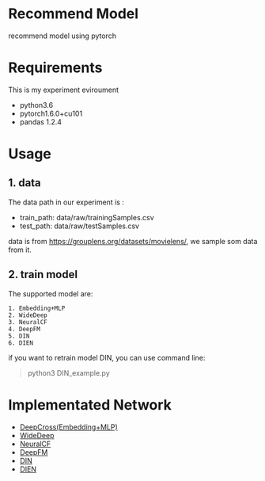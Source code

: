 # Recommend Model
recommend model using pytorch 
# Requirements
This is my experiment eviroument
* python3.6
* pytorch1.6.0+cu101
* pandas 1.2.4
# Usage
## 1. data
The data path in our experiment is :
* train_path: data/raw/trainingSamples.csv
* test_path: data/raw/testSamples.csv

data is from https://grouplens.org/datasets/movielens/, we sample som data from it.
## 2. train model
The supported model are:
```
1. Embedding+MLP
2. WideDeep
3. NeuralCF
4. DeepFM
5. DIN
6. DIEN
```
if you want to retrain model DIN, you can use command line:
>  python3 DIN_example.py
# Implementated Network
* [DeepCross(Embedding+MLP)](https://www.kdd.org/kdd2016/papers/files/adf0975-shanA.pdf)
* [WideDeep](https://arxiv.org/pdf/1606.07792.pdf)
* [NeuralCF](https://arxiv.org/pdf/1708.05031v2.pdf)
* [DeepFM](https://arxiv.org/pdf/1703.04247.pdf)
* [DIN](https://arxiv.org/pdf/1706.06978.pdf)
* [DIEN](https://arxiv.org/pdf/1809.03672.pdf)


